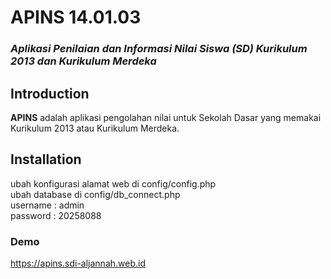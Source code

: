 # APINS 14.01.03
### <i>Aplikasi Penilaian dan Informasi Nilai Siswa (SD) Kurikulum 2013 dan Kurikulum Merdeka</i>

## Introduction
<strong>APINS</strong> adalah aplikasi pengolahan nilai untuk Sekolah Dasar yang memakai Kurikulum 2013 atau Kurikulum Merdeka.

## Installation
ubah konfigurasi alamat web di config/config.php<br/>
ubah database di config/db_connect.php<br/>
username : admin<br/>
password : 20258088

### Demo
https://apins.sdi-aljannah.web.id

